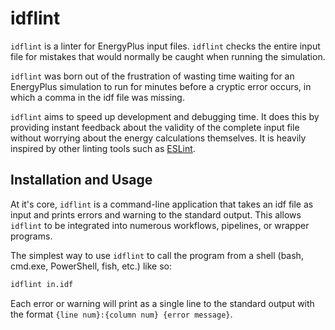 # idflint

`idflint` is a linter for EnergyPlus input files. `idflint` checks the
entire input file for mistakes that would normally be caught when
running the simulation.

`idflint` was born out of the frustration of wasting time waiting for an EnergyPlus
simulation to run for minutes before a cryptic error occurs, in which a
comma in the idf file was missing. 

`idflint` aims to speed up development and debugging time. It does this
by providing instant feedback about the validity of the complete input
file without worrying about the energy calculations themselves. It is
heavily inspired by other linting tools such as [ESLint](https://eslint.org).

## Installation and Usage

At it's core, `idflint` is a command-line application that takes an idf
file as input and prints errors and warning to the standard output. This
allows `idflint` to be integrated into numerous workflows, pipelines, or
wrapper programs.

The simplest way to use `idflint` to call the program from a shell
(bash, cmd.exe, PowerShell, fish, etc.) like so:

```sh
idflint in.idf
```

Each error or warning will print as a single line to the standard
output with the format `{line num}:{column num} {error message}`.

